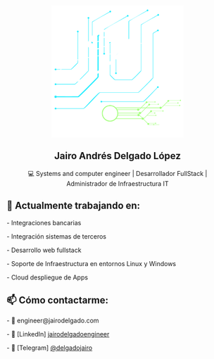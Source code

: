 <p align="center">
 <img width="300px" src="src/assets/logoblanco.png" align="center" alt="Jairo Andrés Delgado López" />
 <h2 align="center">Jairo Andrés Delgado López</h2>
 <p align="center">💻 Systems and computer engineer | Desarrollador FullStack | Administrador de Infraestructura IT</p>
</p>

<p align="center">
 <h2>🚀 Actualmente trabajando en:</h2>
 <p>- Integraciones bancarias</p>
 <p>- Integración sistemas de terceros</p>
 <p>- Desarrollo web fullstack</p>
 <p>- Soporte de Infraestructura en entornos Linux y Windows</p>
 <p>- Cloud despliegue de Apps</p>
</p>

<p align="center">
    <h2>📫 Cómo contactarme:</h2>
    <p>- 📧 engineer@jairodelgado.com</p>
    <p>- 💼 [LinkedIn]
        <a href="https://www.linkedin.com/in/jairodelgadoengineer/">
            jairodelgadoengineer 
        </a>
    </p>
    <p>- 📱 [Telegram]
        <a href="https://www.t.me/delgadojairo">
            @delgadojairo
        </a>
    </p>    
</p>

